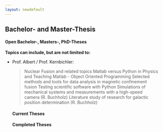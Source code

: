 ```yaml
---
layout: newdefault
---
```


## Bachelor- and Master-Thesis

#### Open Bachelor-, Masters-, PhD-Theses
  
  **Topics can include, but are not limited to:**
  
* Prof. Albert / Prof. Kernbichler:  
  > Nuclear Fusion and related topics 
  > Matlab versus Python in Physics and Teaching
  > Matlab - Object Oriented Programming
  > Selected methods and tools for data analysis in magnetic confinement fusion
  > Testing scientific software with Python
  > Simulations of mechanical systems and measurements with a high-speed camera (R. Buchholz)
  > Literature study of research for galactic position determination (R. Buchholz)

  
  #### Current Theses
  #### Completed Theses
